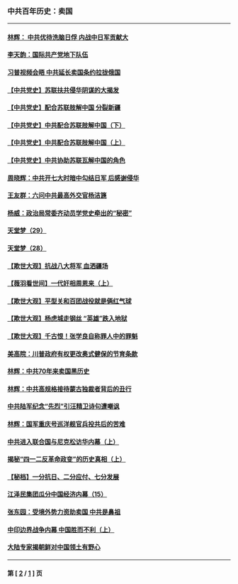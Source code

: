 ### 中共百年历史：卖国
---
#### [林辉： 中共优待洗脑日俘 内战中日军贡献大](../../pages/nf1176117/n13624644.md?10280430) 
#### [李天韵：国际共产党地下队伍](../../pages/nf1176117/n13611808.md?10280430) 
#### [习普视频会晤 中共延长卖国条约拉拢俄国](../../pages/nf1176117/n13060971.md?10280430) 
#### [【中共党史】苏联扶共侵华阴谋的大揭发](../../pages/nf1176117/n13056050.md?10280430) 
#### [【中共党史】配合苏联肢解中国 分裂新疆](../../pages/nf1176117/n13040700.md?10280430) 
#### [【中共党史】中共配合苏联肢解中国（下）](../../pages/nf1176117/n13035660.md?10280430) 
#### [【中共党史】中共配合苏联肢解中国（上）](../../pages/nf1176117/n13030262.md?10280430) 
#### [【中共党史】中共协助苏联瓦解中国的角色](../../pages/nf1176117/n13018109.md?10280430) 
#### [周晓辉：中共开七大时暗中勾结日军 后感谢侵华](../../pages/nf1176117/n12921960.md?10280430) 
#### [王友群：六问中共最高外交官杨洁篪](../../pages/nf1176117/n12836495.md?10280430) 
#### [杨威：政治局常委齐动员学党史牵出的“秘密”](../../pages/nf1176117/n12764642.md?10280430) 
#### [天堂梦（29）](../../pages/nf1176117/n12408465.md?10280430) 
#### [天堂梦（28）](../../pages/nf1176117/n12408309.md?10280430) 
#### [【欺世大观】抗战八大将军 血洒疆场](../../pages/nf1176117/n12357044.md?10280430) 
#### [【薇羽看世间】一代奸相周恩来（上）](../../pages/nf1176117/n12401109.md?10280430) 
#### [【欺世大观】平型关和百团战役就是俩红气球](../../pages/nf1176117/n12359157.md?10280430) 
#### [【欺世大观】杨虎城走钢丝 “英雄”跌入地狱](../../pages/nf1176117/n12358840.md?10280430) 
#### [【欺世大观】千古恨！张学良自称罪人中的罪魁](../../pages/nf1176117/n12358629.md?10280430) 
#### [美高院：川普政府有权更改奥式健保的节育条款](../../pages/nf1176117/n12242171.md?10280430) 
#### [林辉：中共70年来卖国黑历史](../../pages/nf1176117/n11552181.md?10280430) 
#### [林辉：中共高规格接待蒙古独裁者背后的丑行](../../pages/nf1176117/n11225005.md?10280430) 
#### [中共陆军纪念“先烈”引汪精卫诗句遭嘲讽](../../pages/nf1176117/n11153345.md?10280430) 
#### [林辉：国军重庆号巡洋舰官兵投共后的苦难](../../pages/nf1176117/n10997801.md?10280430) 
#### [中共进入联合国与尼克松访华内幕（上）](../../pages/nf1176117/n10138788.md?10280430) 
#### [揭秘“四一二反革命政变”的历史真相（上）](../../pages/nf1176117/n9996650.md?10280430) 
#### [【秘档】一分抗日、二分应付、七分发展](../../pages/nf1176117/n9331484.md?10280430) 
#### [江泽民集团瓜分中国经济内幕（15）](../../pages/nf1176117/n9268584.md?10280430) 
#### [张东园：受境外势力资助卖国 中共是鼻祖](../../pages/nf1176117/n9272480.md?10280430) 
#### [中印边界战争内幕 中国胜而不利（上）](../../pages/nf1176117/n9252458.md?10280430) 
#### [大陆专家揭朝鲜对中国领土有野心](../../pages/nf1176117/n9074056.md?10280430) 

---
#### 第 [ [2](./2.md?10280430) / [1](./1.md?10280430) ] 页
